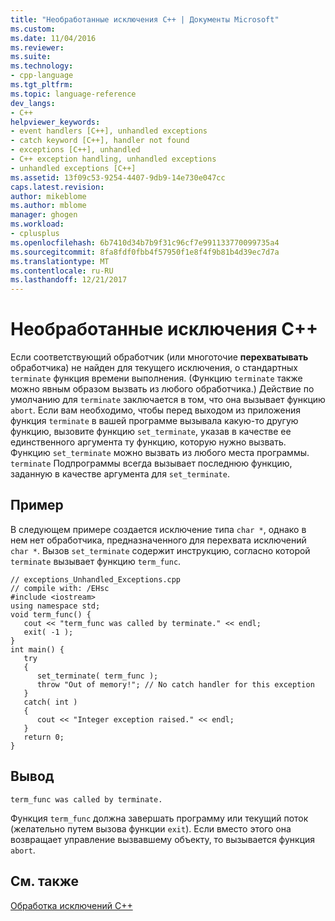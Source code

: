 ```yaml
---
title: "Необработанные исключения C++ | Документы Microsoft"
ms.custom: 
ms.date: 11/04/2016
ms.reviewer: 
ms.suite: 
ms.technology:
- cpp-language
ms.tgt_pltfrm: 
ms.topic: language-reference
dev_langs:
- C++
helpviewer_keywords:
- event handlers [C++], unhandled exceptions
- catch keyword [C++], handler not found
- exceptions [C++], unhandled
- C++ exception handling, unhandled exceptions
- unhandled exceptions [C++]
ms.assetid: 13f09c53-9254-4407-9db9-14e730e047cc
caps.latest.revision: 
author: mikeblome
ms.author: mblome
manager: ghogen
ms.workload:
- cplusplus
ms.openlocfilehash: 6b7410d34b7b9f31c96cf7e991133770099735a4
ms.sourcegitcommit: 8fa8fdf0fbb4f57950f1e8f4f9b81b4d39ec7d7a
ms.translationtype: MT
ms.contentlocale: ru-RU
ms.lasthandoff: 12/21/2017
---
```

# <a name="unhandled-c-exceptions"></a>Необработанные исключения C++
Если соответствующий обработчик (или многоточие **перехватывать** обработчика) не найден для текущего исключения, о стандартных `terminate` функция времени выполнения. (Функцию `terminate` также можно явным образом вызвать из любого обработчика.) Действие по умолчанию для `terminate` заключается в том, что она вызывает функцию `abort`. Если вам необходимо, чтобы перед выходом из приложения функция `terminate` в вашей программе вызывала какую-то другую функцию, вызовите функцию `set_terminate`, указав в качестве ее единственного аргумента ту функцию, которую нужно вызвать. Функцию `set_terminate` можно вызвать из любого места программы. `terminate` Подпрограммы всегда вызывает последнюю функцию, заданную в качестве аргумента для `set_terminate`.  
  
## <a name="example"></a>Пример  
 В следующем примере создается исключение типа `char *`, однако в нем нет обработчика, предназначенного для перехвата исключений `char *`. Вызов `set_terminate` содержит инструкцию, согласно которой `terminate` вызывает функцию `term_func`.  
  
```  
// exceptions_Unhandled_Exceptions.cpp  
// compile with: /EHsc  
#include <iostream>  
using namespace std;  
void term_func() {  
   cout << "term_func was called by terminate." << endl;  
   exit( -1 );  
}  
int main() {  
   try  
   {  
      set_terminate( term_func );  
      throw "Out of memory!"; // No catch handler for this exception  
   }  
   catch( int )  
   {  
      cout << "Integer exception raised." << endl;  
   }  
   return 0;  
}  
```  
  
## <a name="output"></a>Вывод  
  
```  
term_func was called by terminate.  
```  
  
 Функция `term_func` должна завершать программу или текущий поток (желательно путем вызова функции `exit`). Если вместо этого она возвращает управление вызвавшему объекту, то вызывается функция `abort`.  
  
## <a name="see-also"></a>См. также  
 [Обработка исключений С++](../cpp/cpp-exception-handling.md)